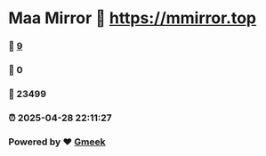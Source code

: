 # Maa Mirror :link: https://mmirror.top 
### :page_facing_up: [9](https://mmirror.top/tag.html) 
### :speech_balloon: 0 
### :hibiscus: 23499 
### :alarm_clock: 2025-04-28 22:11:27 
### Powered by :heart: [Gmeek](https://github.com/Meekdai/Gmeek)

